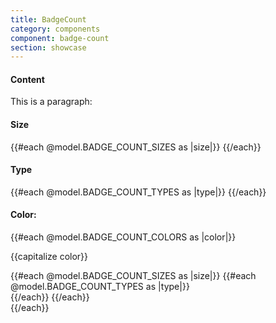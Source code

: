 ```yaml
---
title: BadgeCount
category: components
component: badge-count
section: showcase
---
```



<section data-test-percy data-section="showcase">
  

  <h4 class="dummy-h4">Content</h4>
  <div class="dummy-badge-base-sample">
    <Hds::BadgeCount @text="3" />
    <Hds::BadgeCount @text="99+" />
    <Hds::BadgeCount @text="v1.2.3" />
  </div>
  <div class="dummy-badge-base-sample">
    <p>This is a paragraph: <Hds::BadgeCount @text="3" /></p>
  </div>

  <h4 class="dummy-h4">Size</h4>
  <div class="dummy-badge-base-sample">
    {{#each @model.BADGE_COUNT_SIZES as |size|}}
      <Hds::BadgeCount @text={{capitalize size}} @size={{size}} />
    {{/each}}
  </div>

  <h4 class="dummy-h4">Type</h4>
  <div class="dummy-badge-base-sample">
    {{#each @model.BADGE_COUNT_TYPES as |type|}}
      <Hds::BadgeCount @text={{capitalize type}} @type={{type}} />
    {{/each}}
  </div>

  <h4 class="dummy-h4">Color:</h4>
  {{#each @model.BADGE_COUNT_COLORS as |color|}}
    <p class="dummy-h6">{{capitalize color}}</p>
    <div class="dummy-badge-color-grid">
      {{#each @model.BADGE_COUNT_SIZES as |size|}}
        {{#each @model.BADGE_COUNT_TYPES as |type|}}
          <div
            class="dummy-badge-base-sample dummy-badge-base-sample--type-{{type}}
              dummy-badge-base-sample--color-{{color}}"
          >
            <Hds::BadgeCount @text="3" @size={{size}} @type={{type}} @color={{color}} />
          </div>
        {{/each}}
      {{/each}}
    </div>
  {{/each}}
</section>
